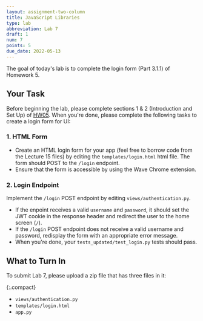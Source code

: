 ```yaml
---
layout: assignment-two-column
title: JavaScript Libraries
type: lab
abbreviation: Lab 7
draft: 1
num: 7
points: 5
due_date: 2022-05-13
---
```


<style>
    .compact li {
        margin-bottom: 4px;
        line-height: 1.5em;
    }
</style>

The goal of today's lab is to complete the login form (Part 3.1.1) of Homework 5.

## Your Task
Before beginning the lab, please complete sections 1 & 2 (Introduction and Set Up) of [HW05](hw05). When you're done, please complete the following tasks to create a login form for UI:

### 1. HTML Form
* Create an HTML login form for your app (feel free to borrow code from the Lecture 15 files) by editing the `templates/login.html` html file. The form should POST to the `/login` endpoint.
* Ensure that the form is accessible by using the Wave Chrome extension.

### 2. Login Endpoint
Implement the `/login` POST endpoint by editing `views/authentication.py`.

* If the enpoint receives a valid `username` and `password`, it should set the JWT cookie in the response header and redirect the user to the home screen (`/`).
* If the `/login` POST endpoint does not receive a valid username and password, redisplay the form with an appropriate error message.
* When you're done, your `tests_updated/test_login.py` tests should pass.



## What to Turn In
To submit Lab 7, please upload a zip file that has three files in it:

{:.compact}
* `views/authentication.py`
* `templates/login.html`
* `app.py`
